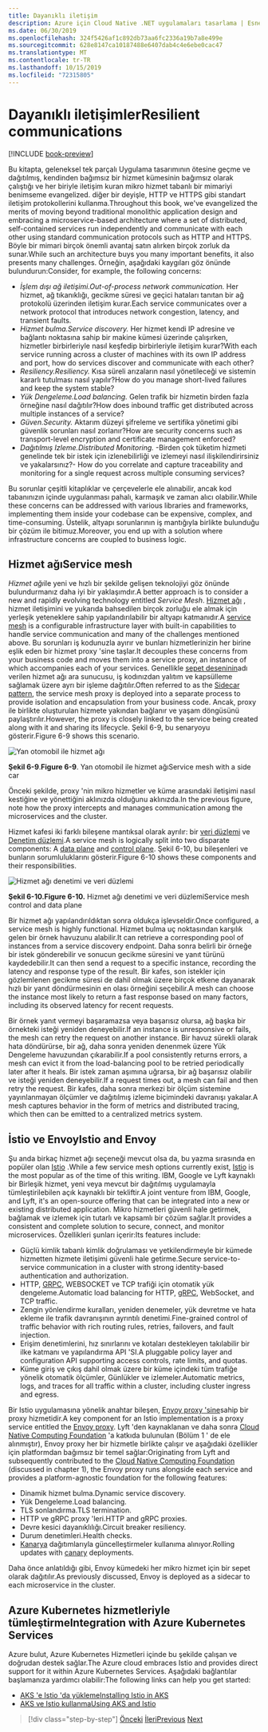 ```yaml
---
title: Dayanıklı iletişim
description: Azure için Cloud Native .NET uygulamaları tasarlama | Esnek Iletişim
ms.date: 06/30/2019
ms.openlocfilehash: 324f5426af1c892db73aa6fc2336a19b7a8e499e
ms.sourcegitcommit: 628e8147ca10187488e6407dab4c4e6ebe0cac47
ms.translationtype: MT
ms.contentlocale: tr-TR
ms.lasthandoff: 10/15/2019
ms.locfileid: "72315805"
---
```

# <a name="resilient-communications"></a><span data-ttu-id="2756b-103">Dayanıklı iletişimler</span><span class="sxs-lookup"><span data-stu-id="2756b-103">Resilient communications</span></span>

[!INCLUDE [book-preview](../../../includes/book-preview.md)]

<span data-ttu-id="2756b-104">Bu kitapta, geleneksel tek parçalı Uygulama tasarımının ötesine geçme ve dağıtılmış, kendinden bağımsız bir hizmet kümesinin bağımsız olarak çalıştığı ve her biriyle iletişim kuran mikro hizmet tabanlı bir mimariyi benimseme evangelized. diğer bir deyişle, HTTP ve HTTPS gibi standart iletişim protokollerini kullanma.</span><span class="sxs-lookup"><span data-stu-id="2756b-104">Throughout this book, we've evangelized the merits of moving beyond traditional monolithic application design and embracing a microservice-based architecture where a set of distributed, self-contained services run independently and communicate with each other using standard communication protocols such as HTTP and HTTPS.</span></span> <span data-ttu-id="2756b-105">Böyle bir mimari birçok önemli avantaj satın alırken birçok zorluk da sunar.</span><span class="sxs-lookup"><span data-stu-id="2756b-105">While such an architecture buys you many important benefits, it also presents many challenges.</span></span> <span data-ttu-id="2756b-106">Örneğin, aşağıdaki kaygıları göz önünde bulundurun:</span><span class="sxs-lookup"><span data-stu-id="2756b-106">Consider, for example, the following concerns:</span></span>

- <span data-ttu-id="2756b-107">*İşlem dışı ağ iletişimi.*</span><span class="sxs-lookup"><span data-stu-id="2756b-107">*Out-of-process network communication.*</span></span> <span data-ttu-id="2756b-108">Her hizmet, ağ tıkanıklığı, gecikme süresi ve geçici hataları tanıtan bir ağ protokolü üzerinden iletişim kurar.</span><span class="sxs-lookup"><span data-stu-id="2756b-108">Each service communicates over a network protocol that introduces network congestion, latency, and transient faults.</span></span>
- <span data-ttu-id="2756b-109">*Hizmet bulma.*</span><span class="sxs-lookup"><span data-stu-id="2756b-109">*Service discovery.*</span></span> <span data-ttu-id="2756b-110">Her hizmet kendi IP adresine ve bağlantı noktasına sahip bir makine kümesi üzerinde çalışırken, hizmetler birbirleriyle nasıl keşfedip birbirleriyle iletişim kurar?</span><span class="sxs-lookup"><span data-stu-id="2756b-110">With each service running across a cluster of machines with its own IP address and port, how do services discover and communicate with each other?</span></span>
- <span data-ttu-id="2756b-111">*Resiliency.*</span><span class="sxs-lookup"><span data-stu-id="2756b-111">*Resiliency.*</span></span> <span data-ttu-id="2756b-112">Kısa süreli arızaların nasıl yönetileceği ve sistemin kararlı tutulması nasıl yapılır?</span><span class="sxs-lookup"><span data-stu-id="2756b-112">How do you manage short-lived failures and keep the system stable?</span></span>
- <span data-ttu-id="2756b-113">*Yük Dengeleme.*</span><span class="sxs-lookup"><span data-stu-id="2756b-113">*Load balancing.*</span></span> <span data-ttu-id="2756b-114">Gelen trafik bir hizmetin birden fazla örneğine nasıl dağıtılır?</span><span class="sxs-lookup"><span data-stu-id="2756b-114">How does inbound traffic get distributed across multiple instances of a service?</span></span>
- <span data-ttu-id="2756b-115">*Güven.*</span><span class="sxs-lookup"><span data-stu-id="2756b-115">*Security.*</span></span> <span data-ttu-id="2756b-116">Aktarım düzeyi şifreleme ve sertifika yönetimi gibi güvenlik sorunları nasıl zorlanır?</span><span class="sxs-lookup"><span data-stu-id="2756b-116">How are security concerns such as transport-level encryption and certificate management enforced?</span></span>
- <span data-ttu-id="2756b-117">*Dağıtılmış Izleme.*</span><span class="sxs-lookup"><span data-stu-id="2756b-117">*Distributed Monitoring.*</span></span> <span data-ttu-id="2756b-118">-Birden çok tüketim hizmeti genelinde tek bir istek için izlenebilirliği ve izlemeyi nasıl ilişkilendirirsiniz ve yakalarsınız?</span><span class="sxs-lookup"><span data-stu-id="2756b-118">- How do you correlate and capture traceability and monitoring for a single request across multiple consuming services?</span></span>

<span data-ttu-id="2756b-119">Bu sorunlar çeşitli kitaplıklar ve çerçevelerle ele alınabilir, ancak kod tabanınızın içinde uygulanması pahalı, karmaşık ve zaman alıcı olabilir.</span><span class="sxs-lookup"><span data-stu-id="2756b-119">While these concerns can be addressed with various libraries and frameworks, implementing them inside your codebase can be expensive, complex, and time-consuming.</span></span> <span data-ttu-id="2756b-120">Üstelik, altyapı sorunlarının iş mantığıyla birlikte bulunduğu bir çözüm ile bitimuz.</span><span class="sxs-lookup"><span data-stu-id="2756b-120">Moreover, you end up with a solution where infrastructure concerns are coupled to business logic.</span></span>

## <a name="service-mesh"></a><span data-ttu-id="2756b-121">Hizmet ağı</span><span class="sxs-lookup"><span data-stu-id="2756b-121">Service mesh</span></span>

<span data-ttu-id="2756b-122">*Hizmet ağı*ile yeni ve hızlı bir şekilde gelişen teknolojiyi göz önünde bulundurmanız daha iyi bir yaklaşımdır.</span><span class="sxs-lookup"><span data-stu-id="2756b-122">A better approach is to consider a new and rapidly evolving technology entitled *Service Mesh*.</span></span> <span data-ttu-id="2756b-123">[Hizmet ağı](https://www.nginx.com/blog/what-is-a-service-mesh/) , hizmet iletişimini ve yukarıda bahsedilen birçok zorluğu ele almak için yerleşik yeteneklere sahip yapılandırılabilir bir altyapı katmanıdır.</span><span class="sxs-lookup"><span data-stu-id="2756b-123">A [service mesh](https://www.nginx.com/blog/what-is-a-service-mesh/) is a configurable infrastructure layer with built-in capabilities to handle service communication and many of the challenges mentioned above.</span></span> <span data-ttu-id="2756b-124">Bu sorunları iş kodunuzla ayırır ve bunları hizmetlerinizin her birine eşlik eden bir hizmet proxy 'sine taşIar.</span><span class="sxs-lookup"><span data-stu-id="2756b-124">It decouples these concerns from your business code and moves them into a service proxy, an instance of which accompanies each of your services.</span></span> <span data-ttu-id="2756b-125">Genellikle [sepet deseninin](https://docs.microsoft.com/azure/architecture/patterns/sidecar)adı verilen hizmet ağı ara sunucusu, iş kodınızdan yalıtım ve kapsülleme sağlamak üzere ayrı bir işleme dağıtılır.</span><span class="sxs-lookup"><span data-stu-id="2756b-125">Often referred to as the [Sidecar pattern](https://docs.microsoft.com/azure/architecture/patterns/sidecar), the service mesh proxy is deployed into a separate process to provide isolation and encapsulation from your business code.</span></span> <span data-ttu-id="2756b-126">Ancak, proxy ile birlikte oluşturulan hizmete yakından bağlanır ve yaşam döngüsünü paylaştırılır.</span><span class="sxs-lookup"><span data-stu-id="2756b-126">However, the proxy is closely linked to the service being created along with it and sharing its lifecycle.</span></span> <span data-ttu-id="2756b-127">Şekil 6-9, bu senaryoyu gösterir.</span><span class="sxs-lookup"><span data-stu-id="2756b-127">Figure 6-9 shows this scenario.</span></span>

![Yan otomobil ile hizmet ağı](./media/service-mesh-with-side-car.png)

<span data-ttu-id="2756b-129">**Şekil 6-9**.</span><span class="sxs-lookup"><span data-stu-id="2756b-129">**Figure 6-9**.</span></span> <span data-ttu-id="2756b-130">Yan otomobil ile hizmet ağı</span><span class="sxs-lookup"><span data-stu-id="2756b-130">Service mesh with a side car</span></span>

<span data-ttu-id="2756b-131">Önceki şekilde, proxy 'nin mikro hizmetler ve küme arasındaki iletişimi nasıl kestiğine ve yönettiğini aklınızda olduğunu aklınızda.</span><span class="sxs-lookup"><span data-stu-id="2756b-131">In the previous figure, note how the proxy intercepts and manages communication among the microservices and the cluster.</span></span>

<span data-ttu-id="2756b-132">Hizmet kafesi iki farklı bileşene mantıksal olarak ayrılır: bir [veri düzlemi](https://blog.envoyproxy.io/service-mesh-data-plane-vs-control-plane-2774e720f7fc) ve [Denetim düzlemi](https://blog.envoyproxy.io/service-mesh-data-plane-vs-control-plane-2774e720f7fc).</span><span class="sxs-lookup"><span data-stu-id="2756b-132">A service mesh is logically split into two disparate components: A [data plane](https://blog.envoyproxy.io/service-mesh-data-plane-vs-control-plane-2774e720f7fc) and [control plane](https://blog.envoyproxy.io/service-mesh-data-plane-vs-control-plane-2774e720f7fc).</span></span> <span data-ttu-id="2756b-133">Şekil 6-10, bu bileşenleri ve bunların sorumluluklarını gösterir.</span><span class="sxs-lookup"><span data-stu-id="2756b-133">Figure 6-10 shows these components and their responsibilities.</span></span>

![Hizmet ağı denetimi ve veri düzlemi](./media/istio-control-and-data-plane.png)

<span data-ttu-id="2756b-135">**Şekil 6-10.**</span><span class="sxs-lookup"><span data-stu-id="2756b-135">**Figure 6-10.**</span></span> <span data-ttu-id="2756b-136">Hizmet ağı denetimi ve veri düzlemi</span><span class="sxs-lookup"><span data-stu-id="2756b-136">Service mesh control and data plane</span></span>

<span data-ttu-id="2756b-137">Bir hizmet ağı yapılandırıldıktan sonra oldukça işlevseldir.</span><span class="sxs-lookup"><span data-stu-id="2756b-137">Once configured, a service mesh is highly functional.</span></span> <span data-ttu-id="2756b-138">Hizmet bulma uç noktasından karşılık gelen bir örnek havuzunu alabilir.</span><span class="sxs-lookup"><span data-stu-id="2756b-138">It can retrieve a corresponding pool of instances from a service discovery endpoint.</span></span> <span data-ttu-id="2756b-139">Daha sonra belirli bir örneğe bir istek gönderebilir ve sonucun gecikme süresini ve yanıt türünü kaydedebilir.</span><span class="sxs-lookup"><span data-stu-id="2756b-139">It can then send a request to a specific instance, recording the latency and response type of the result.</span></span> <span data-ttu-id="2756b-140">Bir kafes, son istekler için gözlemlenen gecikme süresi de dahil olmak üzere birçok etkene dayanarak hızlı bir yanıt döndürmesinin en olası örneğini seçebilir.</span><span class="sxs-lookup"><span data-stu-id="2756b-140">A mesh can choose the instance most likely to return a fast response based on many factors, including its observed latency for recent requests.</span></span>

<span data-ttu-id="2756b-141">Bir örnek yanıt vermeyi başaramazsa veya başarısız olursa, ağ başka bir örnekteki isteği yeniden deneyebilir.</span><span class="sxs-lookup"><span data-stu-id="2756b-141">If an instance is unresponsive or fails, the mesh can retry the request on another instance.</span></span> <span data-ttu-id="2756b-142">Bir havuz sürekli olarak hata döndürürse, bir ağ, daha sonra yeniden denenmek üzere Yük Dengeleme havuzundan çıkarabilir.</span><span class="sxs-lookup"><span data-stu-id="2756b-142">If a pool consistently returns errors, a mesh can evict it from the load-balancing pool to be retried periodically later after it heals.</span></span> <span data-ttu-id="2756b-143">Bir istek zaman aşımına uğrarsa, bir ağ başarısız olabilir ve isteği yeniden deneyebilir.</span><span class="sxs-lookup"><span data-stu-id="2756b-143">If a request times out, a mesh can fail and then retry the request.</span></span> <span data-ttu-id="2756b-144">Bir kafes, daha sonra merkezi bir ölçüm sistemine yayınlanmayan ölçümler ve dağıtılmış izleme biçimindeki davranışı yakalar.</span><span class="sxs-lookup"><span data-stu-id="2756b-144">A mesh captures behavior in the form of metrics and distributed tracing, which then can be emitted to a centralized metrics system.</span></span>

## <a name="istio-and-envoy"></a><span data-ttu-id="2756b-145">İstio ve Envoy</span><span class="sxs-lookup"><span data-stu-id="2756b-145">Istio and Envoy</span></span>

<span data-ttu-id="2756b-146">Şu anda birkaç hizmet ağı seçeneği mevcut olsa da, bu yazma sırasında en popüler olan [Istio](https://istio.io/docs/concepts/what-is-istio/) .</span><span class="sxs-lookup"><span data-stu-id="2756b-146">While a few service mesh options currently exist, [Istio](https://istio.io/docs/concepts/what-is-istio/) is the most popular as of the time of this writing.</span></span> <span data-ttu-id="2756b-147">IBM, Google ve Lyft kaynaklı bir Birleşik hizmet, yeni veya mevcut bir dağıtılmış uygulamayla tümleştirilebilen açık kaynaklı bir tekliftir.</span><span class="sxs-lookup"><span data-stu-id="2756b-147">A joint venture from IBM, Google, and Lyft, it's an open-source offering that can be integrated into a new or existing distributed application.</span></span> <span data-ttu-id="2756b-148">Mikro hizmetleri güvenli hale getirmek, bağlamak ve izlemek için tutarlı ve kapsamlı bir çözüm sağlar.</span><span class="sxs-lookup"><span data-stu-id="2756b-148">It provides a consistent and complete solution to secure, connect, and monitor microservices.</span></span> <span data-ttu-id="2756b-149">Özellikleri şunları içerir:</span><span class="sxs-lookup"><span data-stu-id="2756b-149">Its features include:</span></span>

- <span data-ttu-id="2756b-150">Güçlü kimlik tabanlı kimlik doğrulaması ve yetkilendirmeyle bir kümede hizmetten hizmete iletişimi güvenli hale getirme.</span><span class="sxs-lookup"><span data-stu-id="2756b-150">Secure service-to-service communication in a cluster with strong identity-based authentication and authorization.</span></span>
- <span data-ttu-id="2756b-151">HTTP, [GRPC](https://grpc.io/), WEBSOCKET ve TCP trafiği için otomatik yük dengeleme.</span><span class="sxs-lookup"><span data-stu-id="2756b-151">Automatic load balancing for HTTP, [gRPC](https://grpc.io/), WebSocket, and TCP traffic.</span></span>
- <span data-ttu-id="2756b-152">Zengin yönlendirme kuralları, yeniden denemeler, yük devretme ve hata ekleme ile trafik davranışının ayrıntılı denetimi.</span><span class="sxs-lookup"><span data-stu-id="2756b-152">Fine-grained control of traffic behavior with rich routing rules, retries, failovers, and fault injection.</span></span>
- <span data-ttu-id="2756b-153">Erişim denetimlerini, hız sınırlarını ve kotaları destekleyen takılabilir bir ilke katmanı ve yapılandırma API 'SI.</span><span class="sxs-lookup"><span data-stu-id="2756b-153">A pluggable policy layer and configuration API supporting access controls, rate limits, and quotas.</span></span>
- <span data-ttu-id="2756b-154">Küme giriş ve çıkış dahil olmak üzere bir küme içindeki tüm trafiğe yönelik otomatik ölçümler, Günlükler ve izlemeler.</span><span class="sxs-lookup"><span data-stu-id="2756b-154">Automatic metrics, logs, and traces for all traffic within a cluster, including cluster ingress and egress.</span></span>

<span data-ttu-id="2756b-155">Bir Istio uygulamasına yönelik anahtar bileşen, [Envoy proxy 'sine](https://www.envoyproxy.io/docs/envoy/latest/intro/what_is_envoy)sahip bir proxy hizmetidir.</span><span class="sxs-lookup"><span data-stu-id="2756b-155">A key component for an Istio implementation is a proxy service entitled the [Envoy proxy](https://www.envoyproxy.io/docs/envoy/latest/intro/what_is_envoy).</span></span> <span data-ttu-id="2756b-156">Lyft 'den kaynaklanan ve daha sonra [Cloud Native Computing Foundation](https://www.cncf.io/) 'a katkıda bulunulan (Bölüm 1 ' de ele alınmıştır), Envoy proxy her bir hizmetle birlikte çalışır ve aşağıdaki özellikler için platformdan bağımsız bir temel sağlar:</span><span class="sxs-lookup"><span data-stu-id="2756b-156">Originating from Lyft and subsequently contributed to the [Cloud Native Computing Foundation](https://www.cncf.io/) (discussed in chapter 1), the Envoy proxy runs alongside each service and provides a platform-agnostic foundation for the following features:</span></span>

- <span data-ttu-id="2756b-157">Dinamik hizmet bulma.</span><span class="sxs-lookup"><span data-stu-id="2756b-157">Dynamic service discovery.</span></span>
- <span data-ttu-id="2756b-158">Yük Dengeleme.</span><span class="sxs-lookup"><span data-stu-id="2756b-158">Load balancing.</span></span>
- <span data-ttu-id="2756b-159">TLS sonlandırma.</span><span class="sxs-lookup"><span data-stu-id="2756b-159">TLS termination.</span></span>
- <span data-ttu-id="2756b-160">HTTP ve gRPC proxy 'leri.</span><span class="sxs-lookup"><span data-stu-id="2756b-160">HTTP and gRPC proxies.</span></span>
- <span data-ttu-id="2756b-161">Devre kesici dayanıklılığı.</span><span class="sxs-lookup"><span data-stu-id="2756b-161">Circuit breaker resiliency.</span></span>
- <span data-ttu-id="2756b-162">Durum denetimleri.</span><span class="sxs-lookup"><span data-stu-id="2756b-162">Health checks.</span></span>
- <span data-ttu-id="2756b-163">[Kanarya](https://martinfowler.com/bliki/CanaryRelease.html) dağıtımlarıyla güncelleştirmeler kullanıma alınıyor.</span><span class="sxs-lookup"><span data-stu-id="2756b-163">Rolling updates with [canary](https://martinfowler.com/bliki/CanaryRelease.html) deployments.</span></span>

<span data-ttu-id="2756b-164">Daha önce anlatıldığı gibi, Envoy kümedeki her mikro hizmet için bir sepet olarak dağıtılır.</span><span class="sxs-lookup"><span data-stu-id="2756b-164">As previously discussed, Envoy is deployed as a sidecar to each microservice in the cluster.</span></span>

## <a name="integration-with-azure-kubernetes-services"></a><span data-ttu-id="2756b-165">Azure Kubernetes hizmetleriyle tümleştirme</span><span class="sxs-lookup"><span data-stu-id="2756b-165">Integration with Azure Kubernetes Services</span></span>

<span data-ttu-id="2756b-166">Azure bulut, Azure Kubernetes Hizmetleri içinde bu şekilde çalışan ve doğrudan destek sağlar.</span><span class="sxs-lookup"><span data-stu-id="2756b-166">The Azure cloud embraces Istio and provides direct support for it within Azure Kubernetes Services.</span></span> <span data-ttu-id="2756b-167">Aşağıdaki bağlantılar başlamanıza yardımcı olabilir:</span><span class="sxs-lookup"><span data-stu-id="2756b-167">The following links can help you get started:</span></span>

- [<span data-ttu-id="2756b-168">AKS 'e Istio 'da yükleme</span><span class="sxs-lookup"><span data-stu-id="2756b-168">Installing Istio in AKS</span></span>](https://docs.microsoft.com/azure/aks/istio-install)
- [<span data-ttu-id="2756b-169">AKS ve Istio kullanma</span><span class="sxs-lookup"><span data-stu-id="2756b-169">Using AKS and Istio</span></span>](https://docs.microsoft.com/azure/aks/istio-scenario-routing)

>[!div class="step-by-step"]
><span data-ttu-id="2756b-170">[Önceki](infrastructure-resiliency-azure.md)
>[İleri](monitoring-health.md)</span><span class="sxs-lookup"><span data-stu-id="2756b-170">[Previous](infrastructure-resiliency-azure.md)
[Next](monitoring-health.md)</span></span>
